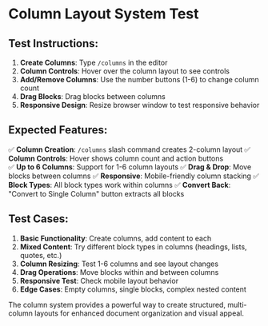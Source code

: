 # Column Layout System Test

## Test Instructions:
1. **Create Columns**: Type `/columns` in the editor
2. **Column Controls**: Hover over the column layout to see controls
3. **Add/Remove Columns**: Use the number buttons (1-6) to change column count
4. **Drag Blocks**: Drag blocks between columns
5. **Responsive Design**: Resize browser window to test responsive behavior

## Expected Features:
✅ **Column Creation**: `/columns` slash command creates 2-column layout
✅ **Column Controls**: Hover shows column count and action buttons  
✅ **Up to 6 Columns**: Support for 1-6 column layouts
✅ **Drag & Drop**: Move blocks between columns
✅ **Responsive**: Mobile-friendly column stacking
✅ **Block Types**: All block types work within columns
✅ **Convert Back**: "Convert to Single Column" button extracts all blocks

## Test Cases:
1. **Basic Functionality**: Create columns, add content to each
2. **Mixed Content**: Try different block types in columns (headings, lists, quotes, etc.)
3. **Column Resizing**: Test 1-6 columns and see layout changes
4. **Drag Operations**: Move blocks within and between columns
5. **Responsive Test**: Check mobile layout behavior
6. **Edge Cases**: Empty columns, single blocks, complex nested content

The column system provides a powerful way to create structured, multi-column layouts for enhanced document organization and visual appeal.